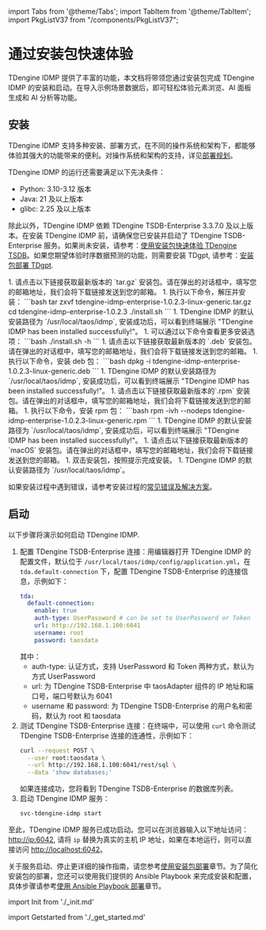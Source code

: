 import Tabs from '@theme/Tabs';
import TabItem from '@theme/TabItem';
import PkgListV37 from "/components/PkgListV37";

# 通过安装包快速体验

TDengine IDMP 提供了丰富的功能，本文档将带领您通过安装包完成 TDengine IDMP 的安装和启动。在导入示例场景数据后，即可轻松体验元素浏览、AI 面板生成和 AI 分析等功能。

## 安装

TDengine IDMP 支持多种安装、部署方式，在不同的操作系统和架构下，都能够体验其强大的功能带来的便利。对操作系统和架构的支持，详见[部署规划](../operation/planning)。

TDengine IDMP 的运行还需要满足以下先决条件：
* Python: 3.10-3.12 版本
* Java: 21 及以上版本
* glibc: 2.25 及以上版本

除此以外，TDengine IDMP 依赖 TDengine TSDB-Enterprise 3.3.7.0 及以上版本。在安装 TDengine IDMP 前，请确保您已安装并启动了 TDengine TSDB-Enterprise 服务。如果尚未安装，请参考：[使用安装包快速体验 TDengine TSDB](https://docs.taosdata.com/get-started/package/)。如果您期望体验时序数据预测的功能，则需要安装 TDgpt, 请参考：[安装包部署 TDgpt](https://docs.taosdata.com/advanced/TDgpt/tutorial/#%E5%AE%89%E8%A3%85%E5%8C%85%E9%83%A8%E7%BD%B2-tdgpt).

<Tabs>

<TabItem label="Linux - tar.gz 安装" value="tar">
1. 请点击以下链接获取最新版本的 `tar.gz` 安装包。请在弹出的对话框中，填写您的邮箱地址，我们会将下载链接发送到您的邮箱。
    <PkgListV37 productName="TDengine IDMP-Enterprise" version="3.3.7.5" platform="Linux-Generic" arch="x64" pkgType="Server" jsonPath="/version-json/product-data.json"/>
1. 执行以下命令，解压并安装：
    ```bash
    tar zxvf tdengine-idmp-enterprise-1.0.2.3-linux-generic.tar.gz
    cd tdengine-idmp-enterprise-1.0.2.3
    ./install.sh
    ```
1. TDengine IDMP 的默认安装路径为 `/usr/local/taos/idmp`, 安装成功后，可以看到终端展示 "TDengine IDMP has been installed successfully!"。
1. 可以通过以下命令查看更多安装选项：
    ```bash
    ./install.sh -h
    ```
</TabItem>

<TabItem label="Debian/Ubuntu - deb 安装" value="deb">
1. 请点击以下链接获取最新版本的 `.deb` 安装包。请在弹出的对话框中，填写您的邮箱地址，我们会将下载链接发送到您的邮箱。
    <PkgListV37 productName="TDengine IDMP-Enterprise" version="3.3.7.5" platform="Linux-Ubuntu" arch="x64" pkgType="Server" jsonPath="/version-json/product-data.json"/>
1. 执行以下命令，安装 deb 包：
    ```bash
    dpkg -i tdengine-idmp-enterprise-1.0.2.3-linux-generic.deb
    ```
1. TDengine IDMP 的默认安装路径为 `/usr/local/taos/idmp`, 安装成功后，可以看到终端展示 "TDengine IDMP has been installed successfully!"。
</TabItem>

<TabItem label="CentOS/RHEL - rpm 安装" value="rpm">
1. 请点击以下链接获取最新版本的`.rpm` 安装包。请在弹出的对话框中，填写您的邮箱地址，我们会将下载链接发送到您的邮箱。
   <PkgListV37 productName="TDengine IDMP-Enterprise" version="3.3.7.5" platform="Linux-Red Hat" arch="x64" pkgType="Server" jsonPath="/version-json/product-data.json"/>
1. 执行以下命令，安装 rpm 包：
    ```bash
    rpm -ivh --nodeps tdengine-idmp-enterprise-1.0.2.3-linux-generic.rpm
    ```
1. TDengine IDMP 的默认安装路径为 `/usr/local/taos/idmp`, 安装成功后，可以看到终端展示 "TDengine IDMP has been installed successfully!"。
</TabItem>

<TabItem label="macOS 安装" value="macos">
1. 请点击以下链接获取最新版本的 `macOS` 安装包。请在弹出的对话框中，填写您的邮箱地址，我们会将下载链接发送到您的邮箱。
   <PkgListV37 productName="TDengine IDMP-Enterprise" version="3.3.7.5" platform="macOS" arch="x64" pkgType="Server" jsonPath="/version-json/product-data.json"/>
1. 双击安装包，按照提示完成安装。
1. TDengine IDMP 的默认安装路径为 `/usr/local/taos/idmp`。
</TabItem>

</Tabs>

如果安装过程中遇到错误，请参考安装过程的[常见错误及解决方案](../operation/installation/install-guide#常见错误)。

## 启动

以下步骤将演示如何启动 TDengine IDMP.

1. 配置 TDengine TSDB-Enterprise 连接：用编辑器打开 TDengine IDMP 的配置文件，默认位于 `/usr/local/taos/idmp/config/application.yml`，在 `tda.default-connection` 下，配置 TDengine TSDB-Enterprise 的连接信息，示例如下：
    ```yaml
    tda:
      default-connection:
        enable: true
        auth-type: UserPassword # can be set to UserPassword or Token
        url: http://192.168.1.100:6041
        username: root
        password: taosdata
    ```
    其中：
    * auth-type: 认证方式，支持 UserPassword 和 Token 两种方式，默认为方式 UserPassword
    * url: 为 TDengine TSDB-Enterprise 中 taosAdapter 组件的 IP 地址和端口号，端口号默认为 6041
    * username 和 password: 为 TDengine TSDB-Enterprise 的用户名和密码，默认为 root 和 taosdata
1. 测试 TDengine TSDB-Enterprise 连接：在终端中，可以使用 `curl` 命令测试 TDengine TSDB-Enterprise 连接的连通性，示例如下：
    ```bash
    curl --request POST \
      --user root:taosdata \
      --url http://192.168.1.100:6041/rest/sql \
      --data 'show databases;'
    ```
    如果连接成功，您将看到 TDengine TSDB-Enterprise 的数据库列表。
1. 启动 TDengine IDMP 服务：
    ```bash
    svc-tdengine-idmp start
    ```

至此，TDengine IDMP 服务已成功启动。您可以在浏览器输入以下地址访问：[http://ip:6042](http://ip:6042),
请将 `ip` 替换为真实的主机 IP 地址，如果在本地运行，则可以直接访问 [http://localhost:6042](http://localhost:6042)。

关于服务启动、停止更详细的操作指南，请您参考[使用安装包部署](../operation/installation/install-guide)章节。为了简化安装包的部署，您还可以使用我们提供的 Ansible Playbook 来完成安装和配置，具体步骤请参考[使用 Ansible Playbook 部署](../operation/installation/ansible-guide)章节。

import Init from './_init.md'

<Init />

import Getstarted from './_get_started.md'

<Getstarted />
